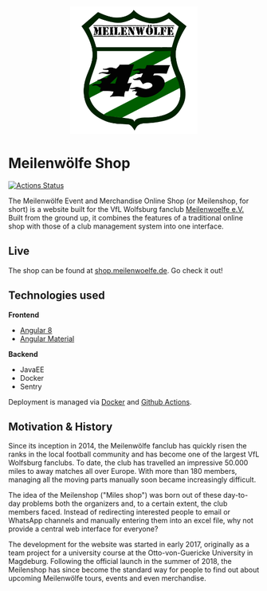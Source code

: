 <p align="center">
  <img height="256px" width="256px" style="text-align: center;" src="https://raw.githubusercontent.com/lehoffma/memo/master/src/main/web/src/resources/images/Logo.png">
</p>


# Meilenwölfe Shop

[![Actions Status](https://github.com/lehoffma/memo/workflows/Node%20CI/badge.svg)](https://github.com/lehoffma/memo/actions)

The Meilenwölfe Event and Merchandise Online Shop (or Meilenshop, for short) is a website built for the VfL Wolfsburg fanclub [Meilenwoelfe e.V.](https://www.meilenwoelfe.de)
Built from the ground up, it combines the features of a traditional online shop with those of a club management system into one interface.

## Live
The shop can be found at [shop.meilenwoelfe.de](https://shop.meilenwoelfe.de). Go check it out!


## Technologies used

<b>Frontend</b>
- [Angular 8](https://angular.io/)
- [Angular Material](https://material.angular.io/)

<b>Backend</b>
- JavaEE
- Docker
- Sentry

Deployment is managed via [Docker](https://www.docker.com/) and [Github Actions](https://github.com/lehoffma/memo/actions).

## Motivation & History

Since its inception in 2014, the Meilenwölfe fanclub has quickly risen the ranks in the local football community and has 
become one of the largest VfL Wolfsburg fanclubs. To date, the club has travelled an impressive 50.000 miles to away matches all over Europe.
With more than 180 members, managing all the moving parts manually soon became increasingly difficult.

The idea of the Meilenshop ("Miles shop") was born out of these day-to-day problems both the organizers and, to a certain extent, the 
club members faced. Instead of redirecting interested people to email or WhatsApp channels and manually entering them into an excel file, 
why not provide a central web interface for everyone? 

The development for the website was started in early 2017, originally as a team project for a university course at the 
Otto-von-Guericke University in Magdeburg.
Following the official launch in the summer of 2018, the Meilenshop has since become the standard way for people to find 
out about upcoming Meilenwölfe tours, events and even merchandise.




